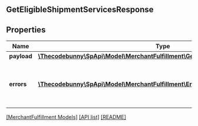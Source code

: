 ## GetEligibleShipmentServicesResponse

## Properties

Name | Type | Description | Notes
------------ | ------------- | ------------- | -------------
**payload** | [**\Thecodebunny\SpApi\Model\MerchantFulfillment\GetEligibleShipmentServicesResult**](GetEligibleShipmentServicesResult.md) |  | [optional]
**errors** | [**\Thecodebunny\SpApi\Model\MerchantFulfillment\Error[]**](Error.md) | A list of error responses returned when a request is unsuccessful. | [optional]

[[MerchantFulfillment Models]](../) [[API list]](../../Api) [[README]](../../../README.md)
